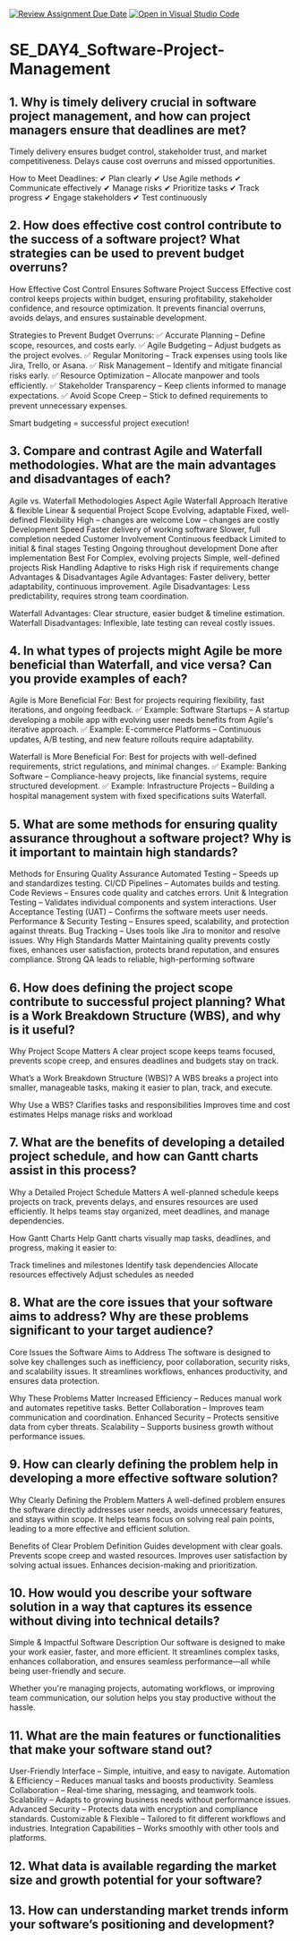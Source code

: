 [![Review Assignment Due Date](https://classroom.github.com/assets/deadline-readme-button-22041afd0340ce965d47ae6ef1cefeee28c7c493a6346c4f15d667ab976d596c.svg)](https://classroom.github.com/a/9pw6JKcu)
[![Open in Visual Studio Code](https://classroom.github.com/assets/open-in-vscode-2e0aaae1b6195c2367325f4f02e2d04e9abb55f0b24a779b69b11b9e10269abc.svg)](https://classroom.github.com/online_ide?assignment_repo_id=18480511&assignment_repo_type=AssignmentRepo)
# SE_DAY4_Software-Project-Management
## 1. Why is timely delivery crucial in software project management, and how can project managers ensure that deadlines are met?
Timely delivery ensures budget control, stakeholder trust, and market competitiveness. Delays cause cost overruns and missed opportunities.

How to Meet Deadlines:
✔ Plan clearly
✔ Use Agile methods
✔ Communicate effectively
✔ Manage risks
✔ Prioritize tasks
✔ Track progress
✔ Engage stakeholders
✔ Test continuously
## 2. How does effective cost control contribute to the success of a software project? What strategies can be used to prevent budget overruns?
How Effective Cost Control Ensures Software Project Success
Effective cost control keeps projects within budget, ensuring profitability, stakeholder confidence, and resource optimization. It prevents financial overruns, avoids delays, and ensures sustainable development.

Strategies to Prevent Budget Overruns:
✅ Accurate Planning – Define scope, resources, and costs early.
✅ Agile Budgeting – Adjust budgets as the project evolves.
✅ Regular Monitoring – Track expenses using tools like Jira, Trello, or Asana.
✅ Risk Management – Identify and mitigate financial risks early.
✅ Resource Optimization – Allocate manpower and tools efficiently.
✅ Stakeholder Transparency – Keep clients informed to manage expectations.
✅ Avoid Scope Creep – Stick to defined requirements to prevent unnecessary expenses.

Smart budgeting = successful project execution!
## 3. Compare and contrast Agile and Waterfall methodologies. What are the main advantages and disadvantages of each?
Agile vs. Waterfall Methodologies
Aspect	Agile	Waterfall
Approach	Iterative & flexible	Linear & sequential
Project Scope	Evolving, adaptable	Fixed, well-defined
Flexibility	High – changes are welcome	Low – changes are costly
Development Speed	Faster delivery of working software	Slower, full completion needed
Customer Involvement	Continuous feedback	Limited to initial & final stages
Testing	Ongoing throughout development	Done after implementation
Best For	Complex, evolving projects	Simple, well-defined projects
Risk Handling	Adaptive to risks	High risk if requirements change
Advantages & Disadvantages
Agile Advantages: Faster delivery, better adaptability, continuous improvement.
Agile Disadvantages: Less predictability, requires strong team coordination.

Waterfall Advantages: Clear structure, easier budget & timeline estimation.
Waterfall Disadvantages: Inflexible, late testing can reveal costly issues.
## 4. In what types of projects might Agile be more beneficial than Waterfall, and vice versa? Can you provide examples of each?
Agile is More Beneficial For:
Best for projects requiring flexibility, fast iterations, and ongoing feedback.
✅ Example: Software Startups – A startup developing a mobile app with evolving user needs benefits from Agile's iterative approach.
✅ Example: E-commerce Platforms – Continuous updates, A/B testing, and new feature rollouts require adaptability.

Waterfall is More Beneficial For:
Best for projects with well-defined requirements, strict regulations, and minimal changes.
✅ Example: Banking Software – Compliance-heavy projects, like financial systems, require structured development.
✅ Example: Infrastructure Projects – Building a hospital management system with fixed specifications suits Waterfall.
## 5. What are some methods for ensuring quality assurance throughout a software project? Why is it important to maintain high standards?
Methods for Ensuring Quality Assurance
Automated Testing – Speeds up and standardizes testing.
CI/CD Pipelines – Automates builds and testing.
Code Reviews – Ensures code quality and catches errors.
Unit & Integration Testing – Validates individual components and system interactions.
User Acceptance Testing (UAT) – Confirms the software meets user needs.
Performance & Security Testing – Ensures speed, scalability, and protection against threats.
Bug Tracking – Uses tools like Jira to monitor and resolve issues.
Why High Standards Matter
Maintaining quality prevents costly fixes, enhances user satisfaction, protects brand reputation, and ensures compliance. Strong QA leads to reliable, high-performing software
## 6. How does defining the project scope contribute to successful project planning? What is a Work Breakdown Structure (WBS), and why is it useful?
Why Project Scope Matters
A clear project scope keeps teams focused, prevents scope creep, and ensures deadlines and budgets stay on track.

What’s a Work Breakdown Structure (WBS)?
A WBS breaks a project into smaller, manageable tasks, making it easier to plan, track, and execute.

Why Use a WBS?
Clarifies tasks and responsibilities
Improves time and cost estimates
Helps manage risks and workload
## 7. What are the benefits of developing a detailed project schedule, and how can Gantt charts assist in this process?
Why a Detailed Project Schedule Matters
A well-planned schedule keeps projects on track, prevents delays, and ensures resources are used efficiently. It helps teams stay organized, meet deadlines, and manage dependencies.

How Gantt Charts Help
Gantt charts visually map tasks, deadlines, and progress, making it easier to:

Track timelines and milestones
Identify task dependencies
Allocate resources effectively
Adjust schedules as needed
## 8. What are the core issues that your software aims to address? Why are these problems significant to your target audience?
Core Issues the Software Aims to Address
The software is designed to solve key challenges such as inefficiency, poor collaboration, security risks, and scalability issues. It streamlines workflows, enhances productivity, and ensures data protection.

Why These Problems Matter
Increased Efficiency – Reduces manual work and automates repetitive tasks.
Better Collaboration – Improves team communication and coordination.
Enhanced Security – Protects sensitive data from cyber threats.
Scalability – Supports business growth without performance issues.
## 9. How can clearly defining the problem help in developing a more effective software solution?
Why Clearly Defining the Problem Matters
A well-defined problem ensures the software directly addresses user needs, avoids unnecessary features, and stays within scope. It helps teams focus on solving real pain points, leading to a more effective and efficient solution.

Benefits of Clear Problem Definition
Guides development with clear goals.
Prevents scope creep and wasted resources.
Improves user satisfaction by solving actual issues.
Enhances decision-making and prioritization.
## 10. How would you describe your software solution in a way that captures its essence without diving into technical details?
Simple & Impactful Software Description
Our software is designed to make your work easier, faster, and more efficient. It streamlines complex tasks, enhances collaboration, and ensures seamless performance—all while being user-friendly and secure.

Whether you're managing projects, automating workflows, or improving team communication, our solution helps you stay productive without the hassle.
## 11. What are the main features or functionalities that make your software stand out?
User-Friendly Interface – Simple, intuitive, and easy to navigate.
Automation & Efficiency – Reduces manual tasks and boosts productivity.
Seamless Collaboration – Real-time sharing, messaging, and teamwork tools.
Scalability – Adapts to growing business needs without performance issues.
Advanced Security – Protects data with encryption and compliance standards.
Customizable & Flexible – Tailored to fit different workflows and industries.
Integration Capabilities – Works smoothly with other tools and platforms.
## 12. What data is available regarding the market size and growth potential for your software?
## 13. How can understanding market trends inform your software’s positioning and development?
